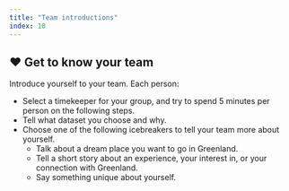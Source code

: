 ```yaml
---
title: "Team introductions"
index: 10
---
```


## ❤️ Get to know your team

Introduce yourself to your team. Each person:

* Select a timekeeper for your group, and try to spend 5 minutes per person on the
  following steps.
* Tell what dataset you choose and why.
* Choose one of the following icebreakers to tell your team more about yourself.
    * Talk about a dream place you want to go in Greenland.
    * Tell a short story about an experience, your interest in, or your connection with
      Greenland.
    * Say something unique about yourself.
